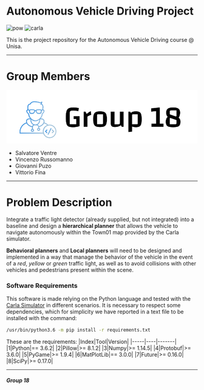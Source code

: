 # Autonomous Vehicle Driving Project

![pow](https://img.shields.io/badge/Powered%20By-dev--guys--unisa-blue)
![carla](https://img.shields.io/badge/Tested%20With-Carla-green)

This is the project repository for the Autonomous Vehicle Driving course @ Unisa.
___
# Group Members

![Alt text](https://github.com/dev-guys-unisa/ContestCognitiveRobotics2020/blob/main/utils/Logo.png?raw=true "GroupMembers")

* Salvatore Ventre
* Vincenzo Russomanno
* Giovanni Puzo
* Vittorio Fina
___
# Problem Description

Integrate a traffic light detector (already supplied, but not integrated) into a baseline and design a **hierarchical planner** that allows the vehicle to navigate autonomously within the Town01 map provided by the Carla simulator.

**Behavioral planners** and **Local planners** will need to be designed and implemented in a way that manage the behavior of the vehicle in the event of a *red*, *yellow* or *green* traffic light, as well as to avoid collisions with other vehicles and pedestrians present within the scene.

### Software Requirements

This software is made relying on the Python language and tested with the [Carla Simulator](https://carla.org/) in different scenarios. It is necessary to respect some dependencies, which for simplicity we have reported in a text file to be installed with the command:

```bash
/usr/bin/python3.6 -m pip install -r requirements.txt
```

These are the requirements:
|Index|Tool|Version|
|-----|----|-------|
|1|Python|== 3.6.2|
|2|Pillow|>= 8.1.2|
|3|Numpy|>= 1.14.5|
|4|Protobuf|>= 3.6.0|
|5|PyGame|>= 1.9.4|
|6|MatPlotLib|== 3.0.0|
|7|Future|>= 0.16.0|
|8|SciPy|>= 0.17.0|
___
##### Group 18
